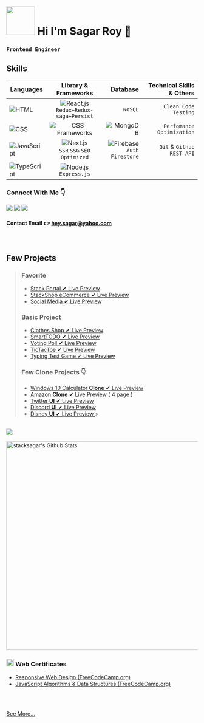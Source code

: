 # <img src="https://i.ibb.co/xgX2n13/IMG-20220123-171927-removebg-preview.png" width="75" /> Hi I'm Sagar Roy 👋

### `Frontend Engineer`

## Skills

| Languages                                                                          |                                              Library & Frameworks                                               |                                                                                                    Database |     Technical Skills & Others |
| ---------------------------------------------------------------------------------- | :-------------------------------------------------------------------------------------------------------------: | ----------------------------------------------------------------------------------------------------------: | ----------------------------: |
| <img src="https://img.shields.io/badge/-HTML-red" alt="HTML" />                    |   <img src="https://img.shields.io/badge/-React.js-blue" alt="React.js" /> <br /> `Redux+Redux-saga+Persist`    |                                                                                                     `NoSQL` |       ` Clean Code` `Testing` |
| <img src="https://img.shields.io/badge/-CSS-blueviolet" alt="CSS" />               |        <img src="https://img.shields.io/badge/-TailwindCSS&Bootstrap-blueviolet" alt="CSS Frameworks" />        |                             <img src="https://img.shields.io/badge/-MongoDB-informational" alt="MongoDB" /> |     `Perfomance Optimization` |
| <img src="https://img.shields.io/badge/-JavaScript-yellow" alt="JavaScript" />     | <img src="https://img.shields.io/badge/-Next.js-blueviolet" alt="Next.js" /> <br /> `SSR` `SSG` `SEO Optimized` | <img src="https://img.shields.io/badge/-Firebase-informational" alt="Firebase" /> <br /> `Auth` `Firestore` | ` Git` & `Github` ` REST API` |
| <img src="https://img.shields.io/badge/-TypeScript-blueviolet" alt="TypeScript" /> |        <img src="https://img.shields.io/badge/-Node.js-blueviolet" alt="Node.js" /> <br /> `Express.js`         |                                                                                                             |                               |

<!--  <img src="https://img.shields.io/badge/-Data Visualization_(D3.js)-informational" alt="Data Visualization D3.js" />  -->

### Connect With Me 👇

[![](https://img.shields.io/badge/%20-Linkedin-blue?color=blue&labelColor=blue&logo=linkedin&logoColor=white)](https://www.linkedin.com/in/stacksagar "@stacksagar linkedin profile") [![](https://img.shields.io/badge/%20-Twitter-blue?color=blue&labelColor=blue&logo=twitter&logoColor=white)](https://www.twitter.com/stacksagar "@stacksagar twitter profile") [![](https://img.shields.io/badge/%20-Facebook-blue?color=blue&labelColor=blue&logo=facebook&logoColor=white)](https://www.facebook.com/stacksagar "@stacksagar facebook profile")

#### Contact Email 👉 <a href="mailto:hey.sagar@yahoo.com">hey.sagar@yahoo.com</a>

<br />

## Few Projects

> ### Favorite
>
> - <a href="https://stackportal.vercel.app"> Stack Portal ✔ Live Preview </a>
> - <a href="https://stacksagar.github.io/stackshop"> StackShop eCommerce ✔ Live Preview </a>
> - <a href="https://stacksagar.github.io/stacksocial"> Social Media ✔ Live Preview </a>
>
> ### Basic Project
>
> - <a href="https://stacksagar.github.io/aio-clothes-shop"> Clothes Shop ✔ Live Preview </a>
> - <a href="https://stacksagar.github.io/smart-todo"> SmartTODO ✔ Live Preview </a>
> - <a href="https://stacksagar.github.io/smart-poll"> Voting Poll ✔ Live Preview </a>
> - <a href="https://stacksagar.github.io/tic-tac-toe"> TicTacToe ✔ Live Preview </a>
> - <a href="https://stacksagar.github.io/typing-test"> Typing Test Game ✔ Live Preview </a>
>
> ### Few Clone Projects 👇
>
> - <a href="https://stacksagar.github.io/windows10-calculator-clone"> Windows 10 Calculator **Clone** ✔ Live Preview </a>
> - <a href="https://stacksagar.github.io/amazon-clone"> Amazon **Clone** ✔ Live Preview ( 4 page ) </a>
> - <a href="https://stacksagar.github.io/twitter-ui"> Twitter **UI** ✔ Live Preview </a>
> - <a href="https://stacksagar.github.io/discord-clone"> Discord **UI** ✔ Live Preview </a>
> - <a href="https://stacksagar.github.io/disney-plus-ui"> Disney **UI** ✔ Live Preview </a> > ` `

 <br/>

<a href="https://github.com/stacksagar">
  <img align="center" src="https://github-readme-stats.vercel.app/api/top-langs/?username=stacksagar&theme=light&hide_langs_below=1" />
</a>

<br />
<br />

<img width="550" alt="stacksagar's Github Stats"  src="https://github-readme-stats.vercel.app/api?username=stacksagar&show_icons=true"/>

### <img src="https://png.pngtree.com/png-clipart/20190614/original/pngtree-certificate-icon-png-image_3715104.jpg" width="20" /> Web Certificates

- <a href="https://www.freecodecamp.org/certification/stacksagar/responsive-web-design">Responsive Web Design (FreeCodeCamp.org) </a>
- <a href="https://www.freecodecamp.org/certification/stacksagar/javascript-algorithms-and-data-structures">JavaScript Algorithms & Data Structures (FreeCodeCamp.org) </a>

<br />
<br />

<a href="https://stacksagar.netlify.app"> See More... </a>
